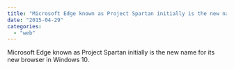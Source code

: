 ```yaml
---
title: "Microsoft Edge known as Project Spartan initially is the new name for its new br..."
date: "2015-04-29"
categories: 
  - "web"
---
```


Microsoft Edge known as Project Spartan initially is the new name for its new browser in Windows 10.
